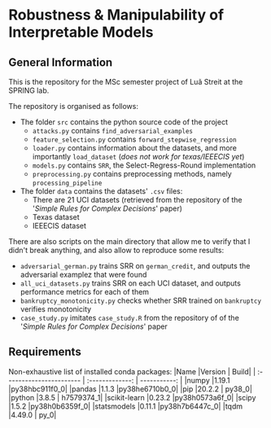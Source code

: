 # Robustness & Manipulability of Interpretable Models

## General Information
This is the repository for the MSc semester project of Luã Streit at the SPRING lab.

The repository is organised as follows:
- The folder `src` contains the python source code of the project
  - `attacks.py` contains `find_adversarial_examples`
  - `feature_selection.py` contains `forward_stepwise_regression`
  - `loader.py` contains information about the datasets, and more importantly `load_dataset` (*does not work for texas/IEEECIS yet*)
  - `models.py` contains `SRR`, the Select-Regress-Round implementation
  - `preprocessing.py` contains preprocessing methods, namely `processing_pipeline`
- The folder `data` contains the datasets' `.csv` files:
  - There are 21 UCI datasets (retrieved from the repository of the '_Simple Rules for Complex Decisions_' paper)
  - Texas dataset
  - IEEECIS dataset

There are also scripts on the main directory that allow me to verify that I didn't break anything, and also allow to reproduce some results:
- `adversarial_german.py` trains SRR on `german_credit`, and outputs the adversarial examplez that were found
- `all_uci_datasets.py` trains SRR on each UCI dataset, and outputs performance metrics for each of them
- `bankruptcy_monotonicity.py` checks whether SRR trained on `bankruptcy` verifies monotonicity
- `case_study.py` imitates `case_study.R` from the repository of of the '_Simple Rules for Complex Decisions_' paper

## Requirements
Non-exhaustive list of installed conda packages:
|Name                      |Version          |         Build|
| :----------------------- | :-------------: | -----------: |
|numpy                     |1.19.1           |py38hbc911f0_0|
|pandas                    |1.1.3            |py38he6710b0_0|
|pip                       |20.2.2           |        py38_0|
|python                    |3.8.5            |    h7579374_1|
|scikit-learn              |0.23.2           |py38h0573a6f_0|
|scipy                     |1.5.2            |py38h0b6359f_0|
|statsmodels               |0.11.1           |py38h7b6447c_0|
|tqdm                      |4.49.0           |          py_0|
